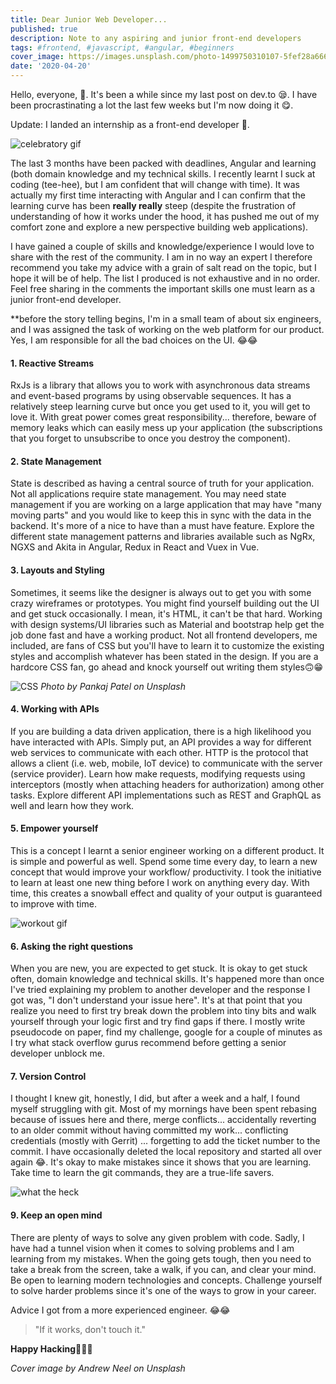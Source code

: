 ```yaml
---
title: Dear Junior Web Developer...
published: true
description: Note to any aspiring and junior front-end developers
tags: #frontend, #javascript, #angular, #beginners
cover_image: https://images.unsplash.com/photo-1499750310107-5fef28a66643?ixlib=rb-1.2.1&ixid=eyJhcHBfaWQiOjEyMDd9&auto=format&fit=crop&w=1350&q=80
date: '2020-04-20'
---
```


Hello, everyone, 👋. It's been a while since my last post on dev.to 😪. I have been procrastinating a lot the last few weeks but I'm now doing it 😋.

Update: I landed an internship as a front-end developer 🥳.

![celebratory gif](/assets/celebrate.gif)

The last 3 months have been packed with deadlines, Angular and learning (both domain knowledge and my technical skills. I recently learnt I suck at coding (tee-hee), but I am confident that will change with time). It was actually my first time interacting with Angular and I can confirm that the learning curve has been **really really** steep (despite the frustration of understanding of how it works under the hood, it has pushed me out of my comfort zone and explore a new perspective building web applications).

I have gained a couple of skills and knowledge/experience I would love to share with the rest of the community. I am in no way an expert I therefore recommend you take my advice with a grain of salt read on the topic, but I hope it will be of help. The list I produced is not exhaustive and in no order. Feel free sharing in the comments the important skills one must learn as a junior front-end developer.

\*\*before the story telling begins, I'm in a small team of about six engineers, and I was assigned the task of working on the web platform for our product. Yes, I am responsible for all the bad choices on the UI. 😂😂

#### 1. Reactive Streams

RxJs is a library that allows you to work with asynchronous data streams and event-based programs by using observable sequences. It has a relatively steep learning curve but once you get used to it, you will get to love it. With great power comes great responsibility... therefore, beware of memory leaks which can easily mess up your application (the subscriptions that you forget to unsubscribe to once you destroy the component).

#### 2. State Management

State is described as having a central source of truth for your application. Not all applications require state management. You may need state management if you are working on a large application that may have "many moving parts" and you would like to keep this in sync with the data in the backend. It's more of a nice to have than a must have feature. Explore the different state management patterns and libraries available such as NgRx, NGXS and Akita in Angular, Redux in React and Vuex in Vue.

#### 3. Layouts and Styling

Sometimes, it seems like the designer is always out to get you with some crazy wireframes or prototypes. You might find yourself building out the UI and get stuck occasionally. I mean, it's HTML, it can't be that hard. Working with design systems/UI libraries such as Material and bootstrap help get the job done fast and have a working product. Not all frontend developers, me included, are fans of CSS but you'll have to learn it to customize the existing styles and accomplish whatever has been stated in the design. If you are a hardcore CSS fan, go ahead and knock yourself out writing them styles🙃😁

![CSS](/assets/css-snippet.jpg)
_Photo by Pankaj Patel on Unsplash_

#### 4. Working with APIs

If you are building a data driven application, there is a high likelihood you have interacted with APIs. Simply put, an API provides a way for different web services to communicate with each other. HTTP is the protocol that allows a client (i.e. web, mobile, IoT device) to communicate with the server (service provider). Learn how make requests, modifying requests using interceptors (mostly when attaching headers for authorization) among other tasks. Explore different API implementations such as REST and GraphQL as well and learn how they work.

#### 5. Empower yourself

This is a concept I learnt a senior engineer working on a different product. It is simple and powerful as well. Spend some time every day, to learn a new concept that would improve your workflow/ productivity. I took the initiative to learn at least one new thing before I work on anything every day. With time, this creates a snowball effect and quality of your output is guaranteed to improve with time.

![workout gif](/assets/ant-workout.gif)

#### 6. Asking the right questions

When you are new, you are expected to get stuck. It is okay to get stuck often, domain knowledge and technical skills. It's happened more than once I've tried explaining my problem to another developer and the response I got was, "I don't understand your issue here". It's at that point that you realize you need to first try break down the problem into tiny bits and walk yourself through your logic first and try find gaps if there. I mostly write pseudocode on paper, find my challenge, google for a couple of minutes as I try what stack overflow gurus recommend before getting a senior developer unblock me.

#### 7. Version Control

I thought I knew git, honestly, I did, but after a week and a half, I found myself struggling with git. Most of my mornings have been spent rebasing because of issues here and there, merge conflicts... accidentally reverting to an older commit without having committed my work... conflicting credentials (mostly with Gerrit) ... forgetting to add the ticket number to the commit. I have occasionally deleted the local repository and started all over again 😂. It's okay to make mistakes since it shows that you are learning. Take time to learn the git commands, they are a true-life savers.

![what the heck](/assets/wtf-git.gif)

#### 9. Keep an open mind

There are plenty of ways to solve any given problem with code. Sadly, I have had a tunnel vision when it comes to solving problems and I am learning from my mistakes. When the going gets tough, then you need to take a break from the screen, take a walk, if you can, and clear your mind. Be open to learning modern technologies and concepts. Challenge yourself to solve harder problems since it's one of the ways to grow in your career.

Advice I got from a more experienced engineer. 😂😂

> "If it works, don't touch it."

**Happy Hacking**🥳🎉🍾

_Cover image by Andrew Neel on Unsplash_

